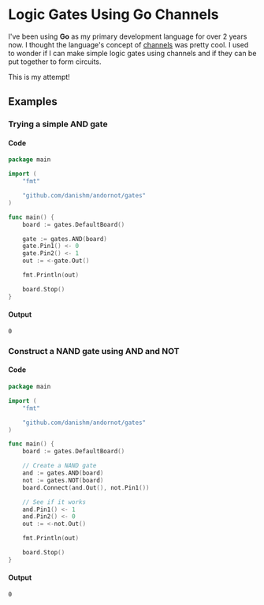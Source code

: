 Logic Gates Using Go Channels
=============================

I've been using **Go** as my primary development language for over 2 years now. I thought the language's concept of [channels](https://golang.org/doc/effective_go.html#concurrency) was pretty cool. I used to wonder if I can make simple logic gates using channels and if they can be put together to form circuits.

This is my attempt!

Examples
-------

### Trying a simple AND gate

#### Code

```go
package main

import (
	"fmt"

	"github.com/danishm/andornot/gates"
)

func main() {
	board := gates.DefaultBoard()

	gate := gates.AND(board)
	gate.Pin1() <- 0
	gate.Pin2() <- 1
	out := <-gate.Out()

	fmt.Println(out)

	board.Stop()
}
```

#### Output

```
0
```

### Construct a NAND gate using AND and NOT

#### Code
```go
package main

import (
	"fmt"

	"github.com/danishm/andornot/gates"
)

func main() {
	board := gates.DefaultBoard()

	// Create a NAND gate
	and := gates.AND(board)
	not := gates.NOT(board)
	board.Connect(and.Out(), not.Pin1())

	// See if it works
	and.Pin1() <- 1
	and.Pin2() <- 0
	out := <-not.Out()

	fmt.Println(out)

	board.Stop()
}
```

#### Output

```
0
```